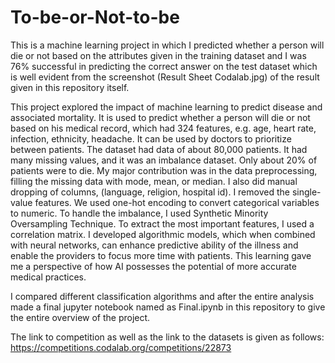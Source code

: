 # To-be-or-Not-to-be

This is a machine learning project in which I predicted whether a person will die or not based on the attributes given in the training dataset and I was 76% successful in predicting the correct answer on the test dataset which is well evident from the screenshot (Result Sheet Codalab.jpg) of the result given in this repository itself.

This project explored the impact of machine learning to predict disease and associated mortality. 
It is used to predict whether a person will die or not based on his medical record, which had 324 features, e.g. age, heart rate, infection, ethnicity, headache. It can be used by doctors to prioritize between patients. The dataset had data of about 80,000 patients. It had many missing values, and it was an imbalance dataset. Only about 20% of patients were to die. My major contribution was in the data preprocessing, filling the missing data with mode, mean, or median. I also did manual dropping of columns, (language, religion, hospital id). I removed the single-value features. We used one-hot encoding to convert categorical variables to numeric. To handle the imbalance, I used Synthetic Minority Oversampling Technique. To extract the most important features, I used a correlation matrix.
I developed algorithmic models, which when combined with neural networks, can enhance predictive ability of the illness and enable the providers to focus more time with patients. This learning gave me a perspective of how AI possesses the potential of more accurate medical practices.

I compared different classification algorithms and after the entire analysis made a final jupyter notebook named as Final.ipynb in this repository to give the entire overview of the project.

The link to competition as well as the link to the datasets is given as follows:
https://competitions.codalab.org/competitions/22873



